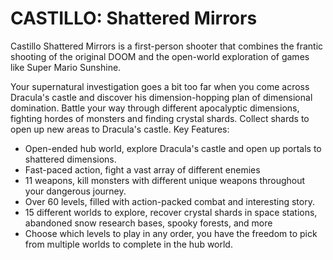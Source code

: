 # CASTILLO: Shattered Mirrors

Castillo Shattered Mirrors is a first-person shooter that combines the frantic shooting of the original DOOM and the open-world exploration of games like Super Mario Sunshine.

Your supernatural investigation goes a bit too far when you come across Dracula's castle and discover his dimension-hopping plan of dimensional domination. Battle your way through different apocalyptic dimensions, fighting hordes of monsters and finding crystal shards. Collect shards to open up new areas to Dracula's castle.
Key Features:
- Open-ended hub world, explore Dracula's castle and open up portals to shattered dimensions.
- Fast-paced action, fight a vast array of different enemies
- 11 weapons, kill monsters with different unique weapons throughout your dangerous journey.
- Over 60 levels, filled with action-packed combat and interesting story.
- 15 different worlds to explore, recover crystal shards in space stations, abandoned snow research bases, spooky forests, and more
- Choose which levels to play in any order, you have the freedom to pick from multiple worlds to complete in the hub world.
